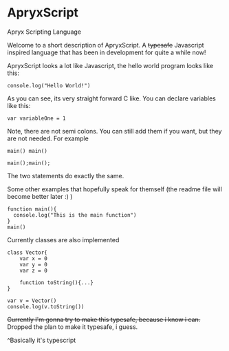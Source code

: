 # ApryxScript
Apryx Scripting Language

Welcome to a short description of ApryxScript. A ~~typesafe~~ Javascript inspired language that has been in development for quite a while now!

ApryxScript looks a lot like Javascript, the hello world program looks like this:
```
console.log("Hello World!")
```

As you can see, its very straight forward C like. You can declare variables like this:
```
var variableOne = 1
```

Note, there are not semi colons. You can still add them if you want, but they are not needed.
For example
```
main() main()

main();main();
```
The two statements do exactly the same.

Some other examples that hopefully speak for themself (the readme file will become better later :) )

```
function main(){
  console.log("This is the main function")
}
main()
```


Currently classes are also implemented
```
class Vector{
	var x = 0
	var y = 0
	var z = 0
	
	function toString(){...}
}

var v = Vector()
console.log(v.toString())

```


~~Currently I'm gonna try to make this typesafe, because i know i can.~~
Dropped the plan to make it typesafe, i guess.

^Basically it's typescript
